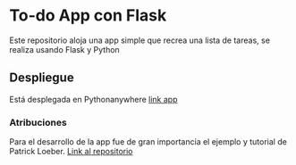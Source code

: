 # To-do App con Flask
Este repositorio aloja una app simple que recrea una lista de tareas, se realiza usando Flask y Python

## Despliegue
Está desplegada en Pythonanywhere [link app](https://Marih.pythonanywhere.com)

### Atribuciones
Para el desarrollo de la app fue de gran importancia el ejemplo y tutorial de Patrick Loeber. [Link al repositorio](https://github.com/patrickloeber/python-fun/tree/master/webapps)
